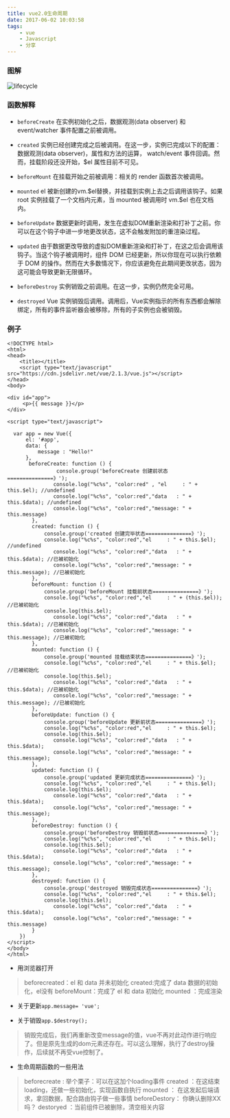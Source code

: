 ```yaml
---
title: vue2.0生命周期
date: 2017-06-02 10:03:58
tags: 
    - vue
    - Javascript
    - 分享
---
```


### 图解

<!-- more -->

![lifecycle][1]


  [1]: http://i4.buimg.com/519918/2060f4c49f431cd5.png



### 函数解释

* `beforeCreate`
在实例初始化之后，数据观测(data observer) 和 event/watcher 事件配置之前被调用。

* `created`
实例已经创建完成之后被调用。在这一步，实例已完成以下的配置：数据观测(data observer)，属性和方法的运算， watch/event 事件回调。然而，挂载阶段还没开始，$el 属性目前不可见。

* `beforeMount`
在挂载开始之前被调用：相关的 render 函数首次被调用。

* `mounted`
el 被新创建的vm.\$el替换，并挂载到实例上去之后调用该钩子。如果 root 实例挂载了一个文档内元素，当 mounted 被调用时 vm.$el 也在文档内。

* `beforeUpdate`
数据更新时调用，发生在虚拟DOM重新渲染和打补丁之前。你可以在这个钩子中进一步地更改状态，这不会触发附加的重渲染过程。

* `updated`
由于数据更改导致的虚拟DOM重新渲染和打补丁，在这之后会调用该钩子。当这个钩子被调用时，组件 DOM 已经更新，所以你现在可以执行依赖于 DOM 的操作。然而在大多数情况下，你应该避免在此期间更改状态，因为这可能会导致更新无限循环。

* `beforeDestroy`
实例销毁之前调用。在这一步，实例仍然完全可用。

* `destroyed`
Vue 实例销毁后调用。调用后，Vue实例指示的所有东西都会解除绑定，所有的事件监听器会被移除，所有的子实例也会被销毁。

### 例子
```
<!DOCTYPE html>
<html>
<head>
    <title></title>
    <script type="text/javascript" src="https://cdn.jsdelivr.net/vue/2.1.3/vue.js"></script>
</head>
<body>

<div id="app">
     <p>{{ message }}</p>
</div>

<script type="text/javascript">

  var app = new Vue({
      el: '#app',
      data: {
          message : "Hello!"
      },
       beforeCreate: function () {
                console.group('beforeCreate 创建前状态===============》');
               console.log("%c%s", "color:red" , "el     : " + this.$el); //undefined
               console.log("%c%s", "color:red","data   : " + this.$data); //undefined
               console.log("%c%s", "color:red","message: " + this.message)
        },
        created: function () {
            console.group('created 创建完毕状态===============》');
            console.log("%c%s", "color:red","el     : " + this.$el); //undefined
               console.log("%c%s", "color:red","data   : " + this.$data); //已被初始化
               console.log("%c%s", "color:red","message: " + this.message); //已被初始化
        },
        beforeMount: function () {
            console.group('beforeMount 挂载前状态===============》');
            console.log("%c%s", "color:red","el     : " + (this.$el)); //已被初始化
            console.log(this.$el);
               console.log("%c%s", "color:red","data   : " + this.$data); //已被初始化
               console.log("%c%s", "color:red","message: " + this.message); //已被初始化
        },
        mounted: function () {
            console.group('mounted 挂载结束状态===============》');
            console.log("%c%s", "color:red","el     : " + this.$el); //已被初始化
            console.log(this.$el);
               console.log("%c%s", "color:red","data   : " + this.$data); //已被初始化
               console.log("%c%s", "color:red","message: " + this.message); //已被初始化
        },
        beforeUpdate: function () {
            console.group('beforeUpdate 更新前状态===============》');
            console.log("%c%s", "color:red","el     : " + this.$el);
            console.log(this.$el);
               console.log("%c%s", "color:red","data   : " + this.$data);
               console.log("%c%s", "color:red","message: " + this.message);
        },
        updated: function () {
            console.group('updated 更新完成状态===============》');
            console.log("%c%s", "color:red","el     : " + this.$el);
            console.log(this.$el);
               console.log("%c%s", "color:red","data   : " + this.$data);
               console.log("%c%s", "color:red","message: " + this.message);
        },
        beforeDestroy: function () {
            console.group('beforeDestroy 销毁前状态===============》');
            console.log("%c%s", "color:red","el     : " + this.$el);
            console.log(this.$el);
               console.log("%c%s", "color:red","data   : " + this.$data);
               console.log("%c%s", "color:red","message: " + this.message);
        },
        destroyed: function () {
            console.group('destroyed 销毁完成状态===============》');
            console.log("%c%s", "color:red","el     : " + this.$el);
            console.log(this.$el);
               console.log("%c%s", "color:red","data   : " + this.$data);
               console.log("%c%s", "color:red","message: " + this.message)
        }
    })
</script>
</body>
</html>
```

* 用浏览器打开

> beforecreated：el 和 data 并未初始化
created:完成了 data 数据的初始化，el没有
beforeMount：完成了 el 和 data 初始化
mounted ：完成渲染

* 关于更新`app.message= 'vue';`

* 关于销毁`app.$destroy();`

> 销毁完成后，我们再重新改变message的值，vue不再对此动作进行响应了。但是原先生成的dom元素还存在。可以这么理解，执行了destroy操作，后续就不再受vue控制了。

* 生命周期函数的一些用法

> beforecreate : 举个栗子：可以在这加个loading事件
created ：在这结束loading，还做一些初始化，实现函数自执行
mounted ： 在这发起后端请求，拿回数据，配合路由钩子做一些事情
beforeDestory： 你确认删除XX吗？
destoryed ：当前组件已被删除，清空相关内容
